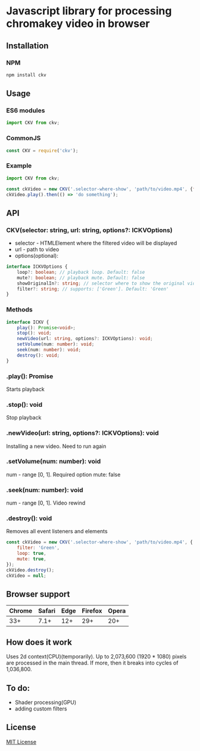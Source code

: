 # Javascript library for processing chromakey video in browser

## Installation

### NPM

```bash
npm install ckv
```

## Usage

### ES6 modules

```javascript
import CKV from ckv;
```

### CommonJS

```javascript
const CKV = require('ckv');
```

### Example

```javascript
import CKV from ckv;

const ckVideo = new CKV('.selector-where-show', 'path/to/video.mp4', {filter: 'Green', loop: true, mute: true});
ckVideo.play().then(() => 'do something');
```

## API

### CKV(selector: string, url: string, options?: ICKVOptions)

-   selector - HTMLElement where the filtered video will be displayed
-   url - path to video
-   options(optional):

```typescript
interface ICKVOptions {
    loop?: boolean; // playback loop. Default: false
    mute?: boolean; // playback mute. Default: false
    showOriginalIn?: string; // selector where to show the original video. Default: null
    filter?: string; // supports: ['Green']. Default: 'Green'
}
```

### Methods

```typescript
interface ICKV {
    play(): Promise<void>;
    stop(): void;
    newVideo(url: string, options?: ICKVOptions): void;
    setVolume(num: number): void;
    seek(num: number): void;
    destroy(): void;
}
```

### .play(): Promise<void>

Starts playback

### .stop(): void

Stop playback

### .newVideo(url: string, options?: ICKVOptions): void

Installing a new video. Need to run again

### .setVolume(num: number): void

num - range [0, 1]. Required option mute: false

### .seek(num: number): void

num - range [0, 1]. Video rewind

### .destroy(): void

Removes all event listeners and elements

```javascript
const ckVideo = new CKV('.selector-where-show', 'path/to/video.mp4', {
    filter: 'Green',
    loop: true,
    mute: true,
});
ckVideo.destroy();
ckVideo = null;
```

## Browser support

| Chrome | Safari | Edge | Firefox | Opera |
| ------ | ------ | ---- | ------- | ----- |
| 33+    | 7.1+   | 12+  | 29+     | 20+   |

## How does it work

Uses 2d context(CPU)(temporarily).
Up to 2,073,600 (1920 \* 1080) pixels are processed in the main thread. If more, then it breaks into cycles of 1,036,800.

## To do:

-   Shader processing(GPU)
-   adding custom filters

## License

[MIT License](./LICENSE)

